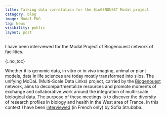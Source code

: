 ```yaml
---
title: Talking data correlation for the BioGENOUEST Modal project
category: blog
image: Modal.PNG
tag: News
visibility: public
layout: post
---
```

I have been interviewed for the Modal Project of Biogenouest network of facilities.


{:.no_toc}

Whether it is genomic data, in vitro or in vivo imaging, animal or plant models, data in life sciences are today mostly transformed into silos. The unifying MoDaL (Multi-Scale Data Links) project, carried by the [Biogenouest](www.biogenouest.org) network, aims to decompartmentalize resources and promote moments of exchange and collaborative work around the integration of multi-scale biological data. The purpose of these meetings is to discover the diversity of research profiles in biology and health in the West area of France. In this context I have been [interviewed](https://www.biogenouest.org/article/rencontres-modal-immersion-dans-le-monde-de-la-microscopie-avec-perrine-paul-gilloteaux/) (in French only) by Sofia Strubbba.  